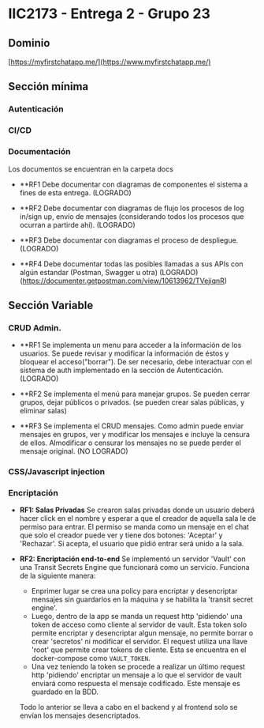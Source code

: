 # IIC2173 - Entrega 2 - Grupo 23

## Dominio 

[https://myfirstchatapp.me/](https://www.myfirstchatapp.me/)

## Sección mínima

### Autenticación

### CI/CD

### Documentación

Los documentos se encuentran en la carpeta docs

- \*\*RF1 Debe documentar con diagramas de componentes el sistema a fines de esta entrega. (LOGRADO)

- \*\*RF2 Debe documentar con diagramas de flujo los procesos de log in/sign up, envío de mensajes (considerando todos los procesos que ocurran a partirde ahí). (LOGRADO)

- \*\*RF3 Debe documentar con diagramas el proceso de despliegue. (LOGRADO)

- \*\*RF4 Debe documentar todas las posibles llamadas a sus APIs con algún estandar (Postman, Swagger u otra) (LOGRADO) (https://documenter.getpostman.com/view/10613962/TVejiqnR)

## Sección Variable

### CRUD Admin.

- \*\*RF1 Se implementa un menu para acceder a la información de los usuarios. Se puede revisar y modificar la información de éstos y bloquear el acceso("borrar"). De ser necesario, debe interactuar con el sistema de auth implementado en la sección de Autenticación. (LOGRADO)

- \*\*RF2 Se implementa el menú para manejar grupos. Se pueden cerrar grupos, dejar públicos o privados. (se pueden crear salas públicas, y eliminar salas)

- \*\*RF3 Se implementa el CRUD mensajes. Como admin puede enviar mensajes en grupos, ver y modificar los mensajes e incluye la censura de ellos. Almodificar o censurar los mensajes no se puede perder el mensaje original. (NO LOGRADO)

### CSS/Javascript injection

### Encriptación

- **RF1: Salas Privadas**
  Se crearon salas privadas donde un usuario deberá hacer click en el nombre y esperar a que el creador de aquella sala le de permiso para entrar. El permiso se manda como un mensaje en el chat que solo el creador puede ver y tiene dos botones: 'Aceptar' y 'Rechazar'. Si acepta, el usuario que pidió entrar será unido a la sala.

- **RF2: Encriptación end-to-end**
  Se implementó un servidor 'Vault' con una Transit Secrets Engine que funcionará como un servicio. Funciona de la siguiente manera:

  - Enprimer lugar se crea una policy para encriptar y desencriptar mensajes sin guardarlos en la máquina y se habilita la 'transit secret engine'.
  - Luego, dentro de la app se manda un request http 'pidiendo' una token de acceso como cliente al servidor de vault. Esta token solo permite encriptar y desencriptar algun mensaje, no permite borrar o crear 'secretos' ni modificar el servidor. El request utiliza una llave 'root' que permite crear tokens de cliente. Esta se encuentra en el docker-compose como `VAULT_TOKEN`.
  - Una vez teniendo la token se procede a realizar un último request http 'pidiendo' encriptar un mensaje a lo que el servidor de vault enviará como respuesta el mensaje codificado. Este mensaje es guardado en la BDD.

  Todo lo anterior se lleva a cabo en el backend y al frontend solo se envían los mensajes desencriptados.
